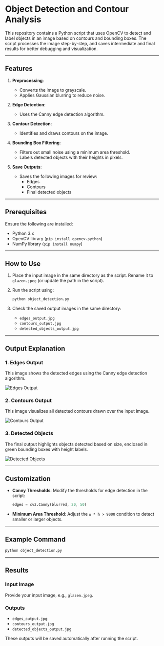 # Object Detection and Contour Analysis

This repository contains a Python script that uses OpenCV to detect and label objects in an image based on contours and bounding boxes. The script processes the image step-by-step, and saves intermediate and final results for better debugging and visualization.

---

## Features

1. **Preprocessing**:
   - Converts the image to grayscale.
   - Applies Gaussian blurring to reduce noise.

2. **Edge Detection**:
   - Uses the Canny edge detection algorithm.

3. **Contour Detection**:
   - Identifies and draws contours on the image.

4. **Bounding Box Filtering**:
   - Filters out small noise using a minimum area threshold.
   - Labels detected objects with their heights in pixels.

5. **Save Outputs**:
   - Saves the following images for review:
     - Edges
     - Contours
     - Final detected objects

---

## Prerequisites

Ensure the following are installed:

- Python 3.x
- OpenCV library (`pip install opencv-python`)
- NumPy library (`pip install numpy`)

---

## How to Use

1. Place the input image in the same directory as the script. Rename it to `glazen.jpeg` (or update the path in the script).
2. Run the script using:

   ```bash
   python object_detection.py
   ```

3. Check the saved output images in the same directory:
   - `edges_output.jpg`
   - `contours_output.jpg`
   - `detected_objects_output.jpg`

---

## Output Explanation

### 1. Edges Output

This image shows the detected edges using the Canny edge detection algorithm.

![Edges Output](edges_output.jpg)

### 2. Contours Output

This image visualizes all detected contours drawn over the input image.

![Contours Output](contours_output.jpg)

### 3. Detected Objects

The final output highlights objects detected based on size, enclosed in green bounding boxes with height labels.

![Detected Objects](detected_objects_output.jpg)

---

## Customization

- **Canny Thresholds**:
  Modify the thresholds for edge detection in the script:
  ```python
  edges = cv2.Canny(blurred, 20, 50)
  ```

- **Minimum Area Threshold**:
  Adjust the `w * h > 9000` condition to detect smaller or larger objects.

---

## Example Command

```bash
python object_detection.py
```

---

## Results

### Input Image
Provide your input image, e.g., `glazen.jpeg`.

### Outputs
- `edges_output.jpg`
- `contours_output.jpg`
- `detected_objects_output.jpg`

These outputs will be saved automatically after running the script.
